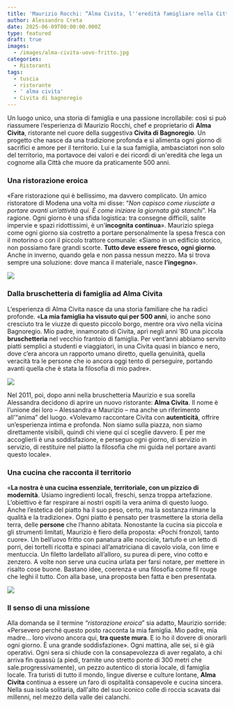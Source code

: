 ```yaml
---
title: 'Maurizio Rocchi: “Alma Civita, l''eredità famigliare nella Città che Muore"'
author: Alessandro Creta
date: 2025-06-09T00:00:00.000Z
type: featured
draft: true
images:
  - /images/alma-civita-uovo-fritto.jpg
categories:
  - Ristoranti
tags:
  - tuscia
  - ristorante
  - ' alma civita'
  - Civita di bagnoregio
---
```


Un luogo unico, una storia di famiglia e una passione incrollabile: così si può riassumere l’esperienza di Maurizio Rocchi, chef e proprietario di **Alma Civita**, ristorante nel cuore della suggestiva **Civita di Bagnoregio**. Un progetto che nasce da una tradizione profonda e si alimenta ogni giorno di sacrifici e amore per il territorio. Lui e la sua famiglia, ambasciatori non solo del territorio, ma portavoce dei valori e dei ricordi di un'eredità che lega un cognome alla Città che muore da praticamente 500 anni.

### Una ristorazione eroica

«Fare ristorazione qui è bellissimo, ma davvero complicato. Un amico ristoratore di Modena una volta mi disse: “*Non capisco come riusciate a portare avanti un’attività qui. È come iniziare la giornata già stanchi*”. Ha ragione. Ogni giorno è una sfida logistica: tra consegne difficili, salite impervie e spazi ridottissimi, è un'**incognita continua**». Maurizio spiega come ogni giorno sia costretto a portare personalmente la spesa fresca con il motorino o con il piccolo trattore comunale: «Siamo in un edificio storico, non possiamo fare grandi scorte. **Tutto deve essere fresco, ogni giorno**. Anche in inverno, quando gela e non passa nessun mezzo. Ma si trova sempre una soluzione: dove manca il materiale, nasce **l’ingegno**».

![](/images/alma-civita-ristorazione-bagnoregio.jpg)

### Dalla bruschetteria di famiglia ad Alma Civita

L’esperienza di Alma Civita nasce da una storia familiare che ha radici profonde. «**La mia famiglia ha vissuto qui per 500 anni**, io anche sono cresciuto tra le viuzze di questo piccolo borgo, mentre ora vivo nella vicina Bagnoregio. Mio padre, innamorato di Civita, aprì negli anni ’80 una piccola **bruschetteria** nel vecchio frantoio di famiglia. Per vent’anni abbiamo servito piatti semplici a studenti e viaggiatori, in una Civita quasi in bianco e nero, dove c’era ancora un rapporto umano diretto, quella genuinità, quella veracità tra le persone che io ancora oggi tento di perseguire, portando avanti quella che è stata la filosofia di mio padre».

![](/images/alma-civita-sala-sotterranea.jpg)

Nel 2011, poi, dopo anni nella bruschetteria Maurizio e sua sorella Alessandra decidono di aprire un nuovo ristorante: **Alma Civita**. Il nome è l’unione dei loro – Alessandra e Maurizio – ma anche un riferimento all’“anima” del luogo. «Volevamo raccontare Civita con **autenticità**, offrire un’esperienza intima e profonda. Non siamo sulla piazza, non siamo direttamente visibili, quindi chi viene qui ci sceglie davvero. E per me accoglierli è una soddisfazione, e perseguo ogni giorno, di servizio in servizio, di restituire nel piatto la filosofia che mi guida nel portare avanti questo locale».

### Una cucina che racconta il territorio

«**La nostra è una cucina essenziale, territoriale, con un pizzico di modernità**. Usiamo ingredienti locali, freschi, senza troppa artefazione. L’obiettivo è far respirare ai nostri ospiti la vera anima di questo luogo. Anche l’estetica del piatto ha il suo peso, certo, ma la sostanza rimane la qualità e la tradizione». Ogni piatto è pensato per trasmettere la storia della terra, delle **persone** che l’hanno abitata. Nonostante la cucina sia piccola e gli strumenti limitati, Maurizio è fiero della proposta: «Pochi fronzoli, tanto cuore». Un bell’uovo fritto con panatura alle nocciole, tartufo e un letto di porri, dei tortelli ricotta e spinaci all’amatriciana di cavolo viola, con lime e mentuccia. Un filetto lardellato all’alloro, su purea di pere, vino cotto e zenzero. A volte non serve una cucina urlata per farsi notare, per mettere in risalto cose buone. Bastano idee, coerenza e una filosofia come fil rouge che leghi il tutto. Con alla base, una proposta ben fatta e ben presentata.

![](/images/alma-civita-filetto-lardellato.jpg)

### Il senso di una missione

Alla domanda se il termine *“ristorazione eroica*” sia adatto, Maurizio sorride: «Persevero perché questo posto racconta la mia famiglia. Mio padre, mia madre… loro vivono ancora qui, **tra queste mura**. E io ho il dovere di onorarli ogni giorno. È una grande soddisfazione». Ogni mattina, alle sei, si è già operativi. Ogni sera si chiude con la consapevolezza di aver regalato, a chi arriva fin quassù (a piedi, tramite uno stretto ponte di 300 metri che sale.progressivamente), un pezzo autentico di storia locale, di famiglia locale. Tra turisti di tutto il mondo, lingue diverse e culture lontane, **Alma Civita** continua a essere un faro di ospitalità consapevole e cucina sincera. Nella sua isola solitaria, dall'alto del suo iconico colle di roccia scavata dai millenni, nel mezzo della valle dei calanchi.
